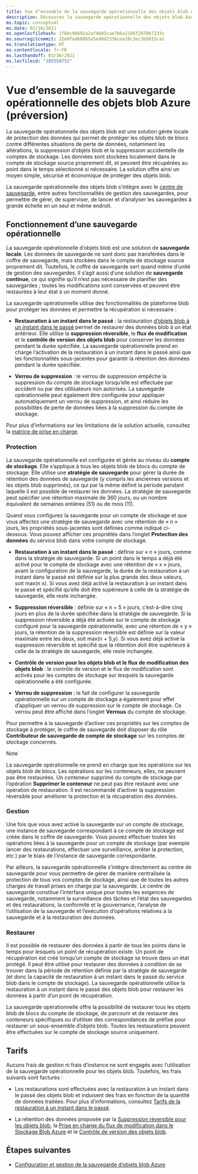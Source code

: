 ```yaml
---
title: Vue d’ensemble de la sauvegarde opérationnelle des objets blob Azure
description: Découvrez la sauvegarde opérationnelle des objets blob Azure (préversion).
ms.topic: conceptual
ms.date: 02/16/2021
ms.openlocfilehash: 1f6bc98b92a2af4b05cae766a2186f2970b7133c
ms.sourcegitcommit: 32e0fedb80b5a5ed0d2336cea18c3ec3b5015ca1
ms.translationtype: HT
ms.contentlocale: fr-FR
ms.lasthandoff: 03/30/2021
ms.locfileid: "105558752"
---
```

# <a name="overview-of-operational-backup-for-azure-blobs-in-preview"></a>Vue d’ensemble de la sauvegarde opérationnelle des objets blob Azure (préversion)

La sauvegarde opérationnelle des objets blob est une solution gérée locale de protection des données qui permet de protéger les objets blob de blocs contre différentes situations de perte de données, notamment les altérations, la suppression d’objets blob et la suppression accidentelle de comptes de stockage. Les données sont stockées localement dans le compte de stockage source proprement dit, et peuvent être récupérées au point dans le temps sélectionné si nécessaire. La solution offre ainsi un moyen simple, sécurisé et économique de protéger des objets blob.

La sauvegarde opérationnelle des objets blob s’intègre avec le [centre de sauvegarde](backup-center-overview.md), entre autres fonctionnalités de gestion des sauvegardes, pour permettre de gérer, de superviser, de lancer et d’analyser les sauvegardes à grande échelle en un seul et même endroit.

## <a name="how-operational-backup-works"></a>Fonctionnement d’une sauvegarde opérationnelle

La sauvegarde opérationnelle d’objets blob est une solution de **sauvegarde locale**. Les données de sauvegarde ne sont donc pas transférées dans le coffre de sauvegarde, mais stockées dans le compte de stockage source proprement dit. Toutefois, le coffre de sauvegarde sert quand même d’unité de gestion des sauvegardes. Il s’agit aussi d’une solution de **sauvegarde continue**, ce qui signifie qu’il n’est pas nécessaire de planifier des sauvegardes ; toutes les modifications sont conservées et peuvent être restaurées à leur état à un moment donné.

La sauvegarde opérationnelle utilise des fonctionnalités de plateforme blob pour protéger les données et permettre la récupération si nécessaire :

- **Restauration à un instant dans le passé** : la restauration [d’objets blob à un instant dans le passé](../storage/blobs/point-in-time-restore-overview.md) permet de restaurer des données blob à un état antérieur. Elle utilise la **suppression réversible**, le **flux de modification** et le **contrôle de version des objets blob** pour conserver les données pendant la durée spécifiée. La sauvegarde opérationnelle prend en charge l’activation de la restauration à un instant dans le passé ainsi que les fonctionnalités sous-jacentes pour garantir la rétention des données pendant la durée spécifiée.

- **Verrou de suppression** : le verrou de suppression empêche la suppression du compte de stockage lorsqu’elle est effectuée par accident ou par des utilisateurs non autorisés. La sauvegarde opérationnelle peut également être configurée pour appliquer automatiquement un verrou de suppression, et ainsi réduire les possibilités de perte de données liées à la suppression du compte de stockage.

Pour plus d’informations sur les limitations de la solution actuelle, consultez la [matrice de prise en charge](blob-backup-support-matrix.md).

### <a name="protection"></a>Protection

La sauvegarde opérationnelle est configurée et gérée au niveau du **compte de stockage**. Elle s’applique à tous les objets blob de blocs du compte de stockage. Elle utilise une **stratégie de sauvegarde** pour gérer la durée de rétention des données de sauvegarde (y compris les anciennes versions et les objets blob supprimés), ce qui par là même définit la période pendant laquelle il est possible de restaurer les données. La stratégie de sauvegarde peut spécifier une rétention maximale de 360 jours, ou un nombre équivalent de semaines entières (51) ou de mois (11).

Quand vous configurez la sauvegarde pour un compte de stockage et que vous affectez une stratégie de sauvegarde avec une rétention de « n » jours, les propriétés sous-jacentes sont définies comme indiqué ci-dessous. Vous pouvez afficher ces propriétés dans l’onglet **Protection des données** du service blob dans votre compte de stockage.

- **Restauration à un instant dans le passé** : définie sur « n » jours, comme dans la stratégie de sauvegarde. Si un point dans le temps a déjà été activé pour le compte de stockage avec une rétention de « x » jours, avant la configuration de la sauvegarde, la durée de la restauration à un instant dans le passé est définie sur la plus grande des deux valeurs, soit max(n x). Si vous avez déjà activé la restauration à un instant dans le passé et spécifié qu’elle doit être supérieure à celle de la stratégie de sauvegarde, elle reste inchangée.

- **Suppression réversible** : définie sur « n + 5 » jours, c’est-à-dire cinq jours en plus de la durée spécifiée dans la stratégie de sauvegarde. Si la suppression réversible a déjà été activée sur le compte de stockage configuré pour la sauvegarde opérationnelle, avec une rétention de « y » jours, la rétention de la suppression réversible est définie sur la valeur maximale entre les deux, soit max(n + 5,y). Si vous avez déjà activé la suppression réversible et spécifié que la rétention doit être supérieure à celle de la stratégie de sauvegarde, elle reste inchangée.

- **Contrôle de version pour les objets blob et le flux de modification des objets blob** : le contrôle de version et le flux de modification sont activés pour les comptes de stockage sur lesquels la sauvegarde opérationnelle a été configurée.

- **Verrou de suppression** : le fait de configurer la sauvegarde opérationnelle sur un compte de stockage a également pour effet d’appliquer un verrou de suppression sur le compte de stockage. Ce verrou peut être affiché dans l’onglet **Verrous** du compte de stockage.

Pour permettre à la sauvegarde d’activer ces propriétés sur les comptes de stockage à protéger, le coffre de sauvegarde doit disposer du rôle **Contributeur de sauvegarde de compte de stockage** sur les comptes de stockage concernés.

>[!NOTE]
>La sauvegarde opérationnelle ne prend en charge que les opérations sur les objets blob de blocs. Les opérations sur les conteneurs, elles, ne peuvent pas être restaurées. Un conteneur supprimé du compte de stockage par l’opération **Supprimer le conteneur** ne peut pas être restauré avec une opération de restauration. Il est recommandé d’activer la suppression réversible pour améliorer la protection et la récupération des données.

### <a name="management"></a>Gestion

Une fois que vous avez activé la sauvegarde sur un compte de stockage, une instance de sauvegarde correspondant à ce compte de stockage est créée dans le coffre de sauvegarde. Vous pouvez effectuer toutes les opérations liées à la sauvegarde pour un compte de stockage (par exemple lancer des restaurations, effectuer une surveillance, arrêter la protection, etc.) par le biais de l’instance de sauvegarde correspondante.

Par ailleurs, la sauvegarde opérationnelle s’intègre directement au centre de sauvegarde pour vous permettre de gérer de manière centralisée la protection de tous vos comptes de stockage, ainsi que de toutes les autres charges de travail prises en charge par la sauvegarde. Le centre de sauvegarde constitue l’interface unique pour toutes les exigences de sauvegarde, notamment la surveillance des tâches et l’état des sauvegardes et des restaurations, la conformité et la gouvernance, l’analyse de l’utilisation de la sauvegarde et l’exécution d’opérations relatives à la sauvegarde et à la restauration des données.

### <a name="restore"></a>Restaurer

Il est possible de restaurer des données à partir de tous les points dans le temps pour lesquels un point de récupération existe. Un point de récupération est créé lorsqu’un compte de stockage se trouve dans un état protégé. Il peut être utilisé pour restaurer des données à condition de se trouver dans la période de rétention définie par la stratégie de sauvegarde (et donc la capacité de restauration à un instant dans le passé du service blob dans le compte de stockage). La sauvegarde opérationnelle utilise la restauration à un instant dans le passé des objets blob pour restaurer les données à partir d’un point de récupération.

La sauvegarde opérationnelle offre la possibilité de restaurer tous les objets blob de blocs du compte de stockage, de parcourir et de restaurer des conteneurs spécifiques ou d’utiliser des correspondances de préfixe pour restaurer un sous-ensemble d’objets blob. Toutes les restaurations peuvent être effectuées sur le compte de stockage source uniquement.

## <a name="pricing"></a>Tarifs

Aucuns frais de gestion ni frais d’instance ne sont engagés avec l’utilisation de la sauvegarde opérationnelle pour les objets blob. Toutefois, les frais suivants sont facturés :

- Les restaurations sont effectuées avec la restauration à un instant dans le passé des objets blob et induisent des frais en fonction de la quantité de données traitées. Pour plus d’informations, consultez [Tarifs de la restauration à un instant dans le passé](../storage/blobs/point-in-time-restore-overview.md#pricing-and-billing).

- La rétention des données proposée par la [Suppression réversible pour les objets blob](../storage/blobs/soft-delete-blob-overview.md), la [Prise en charge du flux de modification dans le Stockage Blob Azure](../storage/blobs/storage-blob-change-feed.md) et le [Contrôle de version des objets blob](../storage/blobs/versioning-overview.md).

## <a name="next-steps"></a>Étapes suivantes

- [Configuration et gestion de la sauvegarde d’objets blob Azure](blob-backup-configure-manage.md)